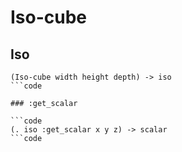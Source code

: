 # Iso-cube

## Iso

```code
(Iso-cube width height depth) -> iso
```code

### :get_scalar

```code
(. iso :get_scalar x y z) -> scalar
```code

